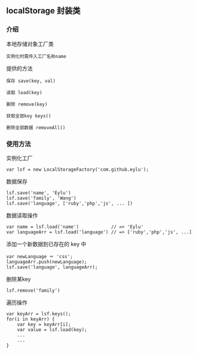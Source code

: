 ## localStorage 封装类

### 介绍

  本地存储对象工厂类

    实例化时需传入工厂名称name

  提供的方法

    保存 save(key, val)

    读取 load(key)

    删除 remove(key)

    获取全部key keys()

    删除全部数据 removeAll()


### 使用方法

  实例化工厂

    var lsf = new LocalStorageFactory('com.github.eylu');

  数据保存

    lsf.save('name', 'Eylu')
    lsf.save('family', 'Wang')
    lsf.save('language', ['ruby','php','js', ... ])

  数据读取操作

    var name = lsf.load('name')            // => 'Eylu'
    var languageArr = lsf.load('language') // => ['ruby','php','js', ...]

  添加一个新数据到已存在的 key 中

    var newLanguage ＝ 'css';
    languageArr.push(newLanguage);
    lsf.save('language', languageArr);

  删除某key

    lsf.remove('family')

  遍历操作

    var keyArr = lsf.keys();
    for(i in keyArr) {
        var key = keyArr[i];
        var value = lsf.load(key);
        ...
        ...
    }